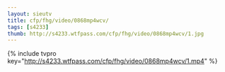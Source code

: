 ```yaml
--- 
layout: sieutv
title: cfp/fhg/video/0868mp4wcv/
tags: [s4233]
thumb: http://s4233.wtfpass.com/cfp/fhg/video/0868mp4wcv/1.jpg
---
```

{% include tvpro key="http://s4233.wtfpass.com/cfp/fhg/video/0868mp4wcv/1.mp4" %} 
